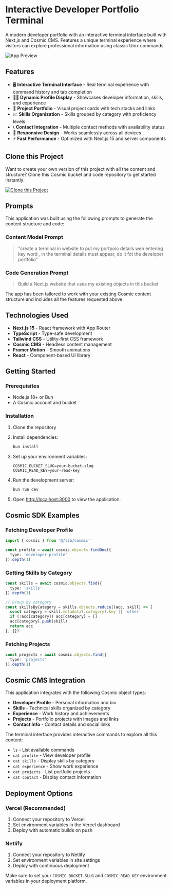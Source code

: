 # Interactive Developer Portfolio Terminal

A modern developer portfolio with an interactive terminal interface built with Next.js and Cosmic CMS. Features a unique terminal experience where visitors can explore professional information using classic Unix commands.

![App Preview](https://imgix.cosmicjs.com/cadd6270-8c1a-11f0-ae7a-c321a9bf1869-photo-1507003211169-0a1dd7228f2d-1757270698066.jpg?w=1200&h=300&fit=crop&auto=format,compress)

## Features

- 🖥️ **Interactive Terminal Interface** - Real terminal experience with command history and tab completion
- 👨‍💻 **Dynamic Profile Display** - Showcases developer information, skills, and experience
- 💼 **Project Portfolio** - Visual project cards with tech stacks and links
- 📈 **Skills Organization** - Skills grouped by category with proficiency levels
- 📞 **Contact Integration** - Multiple contact methods with availability status
- 📱 **Responsive Design** - Works seamlessly across all devices
- ⚡ **Fast Performance** - Optimized with Next.js 15 and server components

## Clone this Project

Want to create your own version of this project with all the content and structure? Clone this Cosmic bucket and code repository to get started instantly:

[![Clone this Project](https://img.shields.io/badge/Clone%20this%20Project-29abe2?style=for-the-badge&logo=cosmic&logoColor=white)](https://app.cosmicjs.com/projects/new?clone_bucket=68bdd17d285c02bfe718df88&clone_repository=68bdd64d285c02bfe718dfa9)

## Prompts

This application was built using the following prompts to generate the content structure and code:

### Content Model Prompt

> "create a terminal in website to put my portpoio details wen entering key word , in the terminal details must appear, do it fot the developer portfolio"

### Code Generation Prompt

> Build a Next.js website that uses my existing objects in this bucket

The app has been tailored to work with your existing Cosmic content structure and includes all the features requested above.

## Technologies Used

- **Next.js 15** - React framework with App Router
- **TypeScript** - Type-safe development
- **Tailwind CSS** - Utility-first CSS framework
- **Cosmic CMS** - Headless content management
- **Framer Motion** - Smooth animations
- **React** - Component-based UI library

## Getting Started

### Prerequisites

- Node.js 18+ or Bun
- A Cosmic account and bucket

### Installation

1. Clone the repository
2. Install dependencies:
   ```bash
   bun install
   ```

3. Set up your environment variables:
   ```env
   COSMIC_BUCKET_SLUG=your-bucket-slug
   COSMIC_READ_KEY=your-read-key
   ```

4. Run the development server:
   ```bash
   bun run dev
   ```

5. Open [http://localhost:3000](http://localhost:3000) to view the application.

## Cosmic SDK Examples

### Fetching Developer Profile
```typescript
import { cosmic } from '@/lib/cosmic'

const profile = await cosmic.objects.findOne({
  type: 'developer-profile'
}).depth(1)
```

### Getting Skills by Category
```typescript
const skills = await cosmic.objects.find({
  type: 'skills'
}).depth(1)

// Group by category
const skillsByCategory = skills.objects.reduce((acc, skill) => {
  const category = skill.metadata?.category?.key || 'other'
  if (!acc[category]) acc[category] = []
  acc[category].push(skill)
  return acc
}, {})
```

### Fetching Projects
```typescript
const projects = await cosmic.objects.find({
  type: 'projects'
}).depth(1)
```

## Cosmic CMS Integration

This application integrates with the following Cosmic object types:

- **Developer Profile** - Personal information and bio
- **Skills** - Technical skills organized by category
- **Experience** - Work history and achievements  
- **Projects** - Portfolio projects with images and links
- **Contact Info** - Contact details and social links

The terminal interface provides interactive commands to explore all this content:
- `ls` - List available commands
- `cat profile` - View developer profile
- `cat skills` - Display skills by category
- `cat experience` - Show work experience
- `cat projects` - List portfolio projects
- `cat contact` - Display contact information

## Deployment Options

### Vercel (Recommended)
1. Connect your repository to Vercel
2. Set environment variables in the Vercel dashboard
3. Deploy with automatic builds on push

### Netlify
1. Connect your repository to Netlify
2. Set environment variables in site settings
3. Deploy with continuous deployment

Make sure to set your `COSMIC_BUCKET_SLUG` and `COSMIC_READ_KEY` environment variables in your deployment platform.

<!-- README_END -->